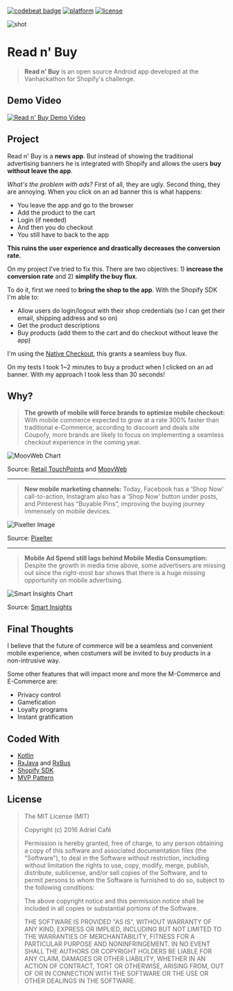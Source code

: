 [![codebeat badge](https://codebeat.co/badges/eb4e6ae6-f70b-4da4-a757-8b6c2c62e5ba)](https://codebeat.co/projects/github-com-adrielcafe-readnbuy)
[![platform](https://img.shields.io/badge/platform-Android-brightgreen.svg)](https://android.com)
[![license](https://img.shields.io/badge/license-MIT-yellow.svg)](https://github.com/adrielcafe/ReadnBuy#license)

![shot](https://raw.githubusercontent.com/adrielcafe/ReadnBuy/master/shot.png)


# Read n' Buy
> **Read n' Buy** is an open source Android app developed at the Vanhackathon for Shopify's challenge.


## Demo Video
[![Read n' Buy Demo Video](http://img.youtube.com/vi/74yI7o13a50/0.jpg)](https://www.youtube.com/watch?v=74yI7o13a50 "Read n' Buy Demo Video")


## Project
Read n' Buy is a **news app**. But instead of showing the traditional advertising banners he is integrated with Shopify and allows the users **buy without leave the app**.

*What's the problem with ads?* First of all, they are ugly. Second thing, they are annoying. When you click on an ad banner this is what happens:
- You leave the app and go to the browser
- Add the product to the cart
- Login (if needed)
- And then you do checkout
- You still have to back to the app

**This ruins the user experience and drastically decreases the conversion rate.**

On my project I've tried to fix this. There are two objectives: 1) **increase the conversion rate** and 2) **simplify the buy flux**. 

To do it, first we need to **bring the shop to the app**. With the Shopify SDK I'm able to:
- Allow users do login/logout with their shop credentials (so I can get their email, shipping address and so on)
- Get the product descriptions
- Buy products (add them to the cart and do checkout without leave the app)

I'm using the [Native Checkout](https://help.shopify.com/api/sdks/mobile-buy-sdk/android/integration-guide/checkout#using-native-checkout), this grants a seamless buy flux. 

On my tests I took 1~2 minutes to buy a product when I clicked on an ad banner. With my approach I took less than 30 seconds!


## Why?

> **The growth of mobile will force brands to optimize mobile checkout:** With mobile commerce expected to grow at a rate 300% faster than traditional e-Commerce, according to discount and deals site Coupofy, more brands are likely to focus on implementing a seamless checkout experience in the coming year.

![MoovWeb Chart](http://moovweb.com/cnt/uploads/2015/12/Holiday-report-14-1-1024x577.png)

Source: [Retail TouchPoints](http://www.retailtouchpoints.com/topics/mobile/7-mobile-commerce-trends-to-watch-in-2016#docs-internal-guid-136d31b9-32a6-60dd-ff89-0e4e90a567e0) and [MoovWeb](http://www.moovweb.com/blog/mobile-commerce-trends-2016/)

---

> **New mobile marketing channels:** Today, Facebook has a ‘Shop Now’ call-to-action, Instagram also has a ‘Shop Now’ button under posts, and Pinterest has “Buyable Pins”, improving the buying journey immensely on mobile devices.

![Pixelter Image](https://blog.pixelter.com/wp-content/uploads/2016/02/image08-1.png)

Source: [Pixelter](https://blog.pixelter.com/mobile-commerce-trends-2016/) 

---

> **Mobile Ad Spend still lags behind Mobile Media Consumption:** Despite the growth in media time above, some advertisers are missing out since the right-most bar shows that there is a huge missing opportunity on mobile advertising.

![Smart Insights Chart](http://www.smartinsights.com/wp-content/uploads/2015/06/Mobile-Internet-Trends-Mary-Meeker-2015-2-550x409.png)

Source: [Smart Insights](http://www.smartinsights.com/mobile-marketing/mobile-marketing-analytics/mobile-marketing-statistics/)


## Final Thoughts
I believe that the future of commerce will be a seamless and convenient mobile experience, when costumers will be invited to buy products in a non-intrusive way.

Some other features that will impact more and more the M-Commerce and E-Commerce are:
* Privacy control
* Gamefication
* Loyalty programs
* Instant gratification


## Coded With
* [Kotlin](https://kotlinlang.org/)
* [RxJava](https://github.com/ReactiveX/RxJava) and [RxBus](https://github.com/Dimezis/RxBus)
* [Shopify SDK](https://github.com/Shopify/mobile-buy-sdk-android)
* [MVP Pattern](http://antonioleiva.com/mvp-android/)


## License
> The MIT License (MIT)
> 
> Copyright (c) 2016 Adriel Café
> 
> Permission is hereby granted, free of charge, to any person obtaining a copy of this software and associated documentation files (the "Software"), to deal in the Software without restriction, including without limitation the rights to use, copy, modify, merge, publish, distribute, sublicense, and/or sell copies of the Software, and to permit persons to whom the Software is furnished to do so, subject to the following conditions:
> 
> The above copyright notice and this permission notice shall be included in all copies or substantial portions of the Software.
> 
> THE SOFTWARE IS PROVIDED "AS IS", WITHOUT WARRANTY OF ANY KIND, EXPRESS OR IMPLIED, INCLUDING BUT NOT LIMITED TO THE WARRANTIES OF MERCHANTABILITY, FITNESS FOR A PARTICULAR PURPOSE AND NONINFRINGEMENT. IN NO EVENT SHALL THE AUTHORS OR COPYRIGHT HOLDERS BE LIABLE FOR ANY CLAIM, DAMAGES OR OTHER LIABILITY, WHETHER IN AN ACTION OF CONTRACT, TORT OR OTHERWISE, ARISING FROM, OUT OF OR IN CONNECTION WITH THE SOFTWARE OR THE USE OR OTHER DEALINGS IN THE SOFTWARE.
